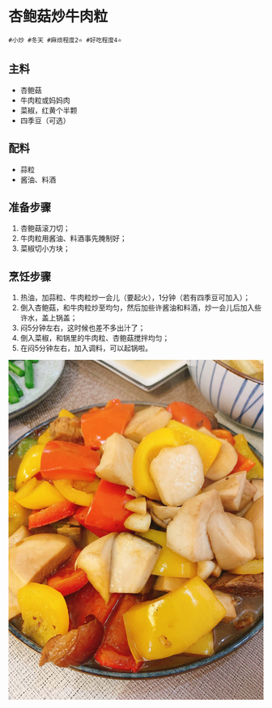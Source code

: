 # 杏鲍菇炒牛肉粒

```
#小炒 #冬天 #麻烦程度2⭐️ #好吃程度4⭐️
```

## 主料

- 杏鲍菇
- 牛肉粒或妈妈肉
- 菜椒，红黄个半颗
- 四季豆（可选）

## 配料

- 蒜粒
- 酱油、料酒

## 准备步骤

1. 杏鲍菇滚刀切；
2. 牛肉粒用酱油、料酒事先腌制好；
3. 菜椒切小方块；

## 烹饪步骤

1. 热油，加蒜粒、牛肉粒炒一会儿（要起火），1分钟（若有四季豆可加入）；
2. 倒入杏鲍菇，和牛肉粒炒至均匀，然后加些许酱油和料酒，炒一会儿后加入些许水，盖上锅盖；
3. 闷5分钟左右，这时候也差不多出汁了；
4. 倒入菜椒，和锅里的牛肉粒、杏鲍菇搅拌均匀；
5. 在闷5分钟左右，加入调料，可以起锅啦。

![](../_images/xinbaogu-niurouli.jpg ':loading=lazy')
